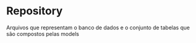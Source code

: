 # Repository

Arquivos que representam o banco de dados e o conjunto de tabelas que são compostos pelas models

